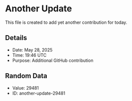 # Another Update

This file is created to add yet another contribution for today.

## Details
- Date: May 28, 2025
- Time: 19:46 UTC
- Purpose: Additional GitHub contribution

## Random Data
- Value: 29481
- ID: another-update-29481
